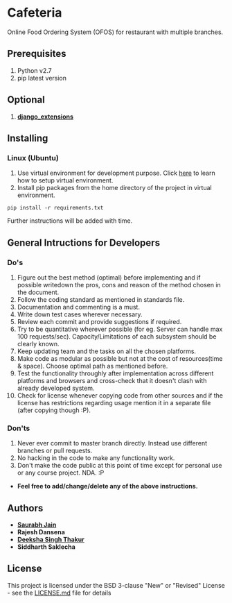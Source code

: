 # Cafeteria

Online Food Ordering System (OFOS) for restaurant with multiple branches.

## Prerequisites

1. Python v2.7
2. pip latest version

## Optional
1. [**django_extensions**](https://github.com/django-extensions/django-extensions)

## Installing

### Linux (Ubuntu)

1. Use virtual environment for development purpose. Click [here](http://roundhere.net/journal/virtualenv-ubuntu-12-10) to learn how to setup virtual environment.
2. Install pip packages from the home directory of the project in virtual environment.
```
pip install -r requirements.txt
```

Further instructions will be added with time.

## General Intructions for Developers

### Do's

1. Figure out the best method (optimal) before implementing and if possible writedown the pros, cons and reason of the method chosen in the document.
2. Follow the coding standard as mentioned in standards file.
3. Documentation and commenting is a must.
4. Write down test cases wherever necessary.
5. Review each commit and provide suggestions if required.
6. Try to be quantitative wherever possible (for eg. Server can handle max 100 requests/sec). Capacity/Limitations of each subsystem should be clearly known.
7. Keep updating team and the tasks on all the chosen platforms.
8. Make code as modular as possible but not at the cost of resources(time & space). Choose optimal path as mentioned before.
9. Test the functionality throughly after implementation across different platforms and browsers and cross-check that it doesn't clash with already developed system.
10. Check for license whenever copying code from other sources and if the license has restrictions regarding usage mention it in a separate file (after copying though :P).

### Don'ts

1. Never ever commit to master branch directly. Instead use different branches or pull requests.
2. No hacking in the code to make any functionality work.
3. Don't make the code public at this point of time except for personal use or any course project. NDA. :P

* **Feel free to add/change/delete any of the above instructions.**

## Authors

* [**Saurabh Jain**](https://azuraka.github.io)
* **Rajesh Dansena**
* [**Deeksha Singh Thakur**](https://github.com/Deeksha117)
* **Siddharth Saklecha**

## License

This project is licensed under the BSD 3-clause "New" or "Revised" License - see the [LICENSE.md](LICENSE.md) file for details
